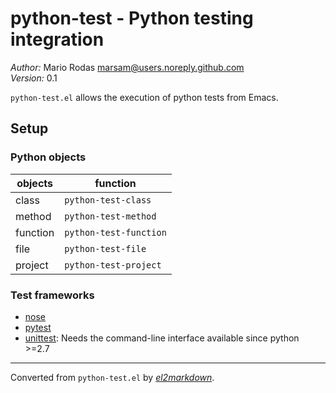# python-test - Python testing integration

*Author:* Mario Rodas <marsam@users.noreply.github.com><br>
*Version:* 0.1<br>

`python-test.el` allows the execution of python tests from Emacs.

## Setup

### Python objects

| objects      | function                 |
| -------------|--------------------------|
| class        | `python-test-class`      |
| method       | `python-test-method`     |
| function     | `python-test-function`   |
| file         | `python-test-file`       |
| project      | `python-test-project`    |

### Test frameworks

+ [nose][]
+ [pytest][]
+ [unittest][]: Needs the command-line interface available since python >=2.7

[nose]: https://nose.readthedocs.org/
[pytest]: https://pytest.org/
[unittest]: https://docs.python.org/library/unittest.html "Unit testing framework"


---
Converted from `python-test.el` by [*el2markdown*](https://github.com/Lindydancer/el2markdown).
